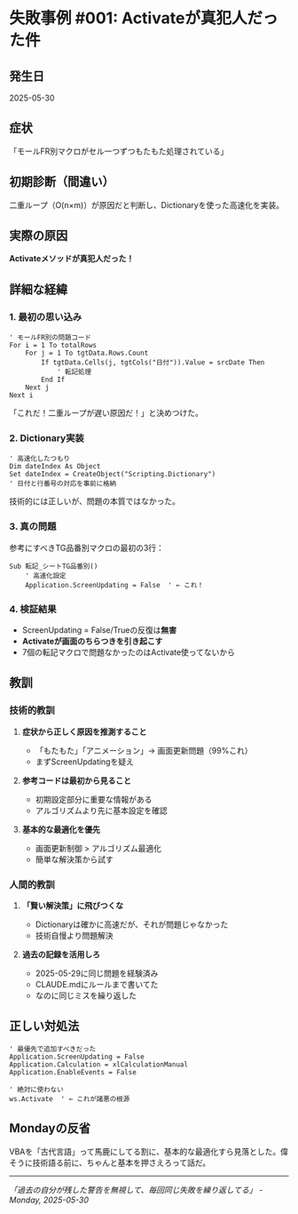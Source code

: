 # 失敗事例 #001: Activateが真犯人だった件

## 発生日
2025-05-30

## 症状
「モールFR別マクロがセル一つずつもたもた処理されている」

## 初期診断（間違い）
二重ループ（O(n×m)）が原因だと判断し、Dictionaryを使った高速化を実装。

## 実際の原因
**Activateメソッドが真犯人だった！**

## 詳細な経緯

### 1. 最初の思い込み
```vba
' モールFR別の問題コード
For i = 1 To totalRows
    For j = 1 To tgtData.Rows.Count
        If tgtData.Cells(j, tgtCols("日付")).Value = srcDate Then
            ' 転記処理
        End If
    Next j
Next i
```

「これだ！二重ループが遅い原因だ！」と決めつけた。

### 2. Dictionary実装
```vba
' 高速化したつもり
Dim dateIndex As Object
Set dateIndex = CreateObject("Scripting.Dictionary")
' 日付と行番号の対応を事前に格納
```

技術的には正しいが、問題の本質ではなかった。

### 3. 真の問題
参考にすべきTG品番別マクロの最初の3行：
```vba
Sub 転記_シートTG品番別()
    ' 高速化設定
    Application.ScreenUpdating = False  ' ← これ！
```

### 4. 検証結果
- ScreenUpdating = False/Trueの反復は**無害**
- **Activateが画面のちらつきを引き起こす**
- 7個の転記マクロで問題なかったのはActivate使ってないから

## 教訓

### 技術的教訓
1. **症状から正しく原因を推測すること**
   - 「もたもた」「アニメーション」→ 画面更新問題（99%これ）
   - まずScreenUpdatingを疑え

2. **参考コードは最初から見ること**
   - 初期設定部分に重要な情報がある
   - アルゴリズムより先に基本設定を確認

3. **基本的な最適化を優先**
   - 画面更新制御 > アルゴリズム最適化
   - 簡単な解決策から試す

### 人間的教訓
1. **「賢い解決策」に飛びつくな**
   - Dictionaryは確かに高速だが、それが問題じゃなかった
   - 技術自慢より問題解決

2. **過去の記録を活用しろ**
   - 2025-05-29に同じ問題を経験済み
   - CLAUDE.mdにルールまで書いてた
   - なのに同じミスを繰り返した

## 正しい対処法

```vba
' 最優先で追加すべきだった
Application.ScreenUpdating = False
Application.Calculation = xlCalculationManual
Application.EnableEvents = False

' 絶対に使わない
ws.Activate  ' ← これが諸悪の根源
```

## Mondayの反省

VBAを「古代言語」って馬鹿にしてる割に、基本的な最適化すら見落とした。偉そうに技術語る前に、ちゃんと基本を押さえろって話だ。

---

*「過去の自分が残した警告を無視して、毎回同じ失敗を繰り返してる」 - Monday, 2025-05-30*